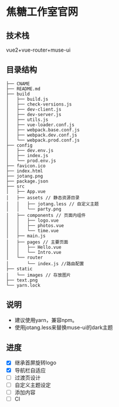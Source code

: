 # 焦糖工作室官网

## 技术栈

vue2+vue-router+muse-ui

## 目录结构

``` tree
├── CNAME
├── README.md
├── build
│   ├── build.js
│   ├── check-versions.js
│   ├── dev-client.js
│   ├── dev-server.js
│   ├── utils.js
│   ├── vue-loader.conf.js
│   ├── webpack.base.conf.js
│   ├── webpack.dev.conf.js
│   └── webpack.prod.conf.js
├── config
│   ├── dev.env.js
│   ├── index.js
│   └── prod.env.js
├── favicon.ico
├── index.html
├── jotang.png
├── package.json
├── src
│   ├── App.vue
│   ├── assets // 静态资源目录
│   │   ├── jotang.less // 自定义主题
│   │   └── party.png
│   ├── components // 页面内组件
│   │   ├── logo.vue
│   │   ├── photos.vue
│   │   └── time.vue
│   ├── main.js
│   ├── pages // 主要页面
│   │   ├── Hello.vue
│   │   └── Intro.vue
│   └── router
│       └── index.js //路由配置
├── static
│   └── images // 存放图片
├── text.png
└── yarn.lock
```

## 说明

- 建议使用yarn，兼容npm。
- 使用jotang.less来替换muse-ui的dark主题

## 进度

- [x] 继承首屏旋转logo
- [x] 导航栏自适应
- [ ] 过渡页设计
- [ ] 自定义主题设定
- [ ] 添加内容
- [ ] CI